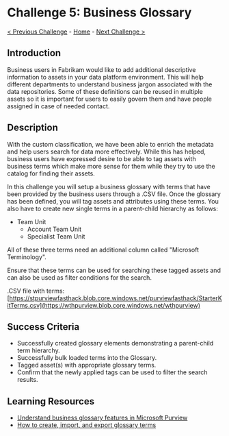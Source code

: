 # Challenge 5: Business Glossary

[< Previous Challenge](./Challenge4.md) - [Home](../README.md) - [Next Challenge >](./Challenge6.md)

## Introduction

Business users in Fabrikam would like to add additional descriptive information to assets in your data platform environment. This will help different departments to understand business jargon associated with the data repositories. Some of these definitions can be reused in multiple assets so it is important for users to easily govern them and have people assigned in case of needed contact.

## Description
With the custom classification, we have been able to enrich the metadata and help users search for data more effectively. While this has helped, business users have expressed desire to be able to tag assets with business terms which make more sense for them while they try to use the catalog for finding their assets.

In this challenge you will setup a business glossary with terms that have been provided by the business users through a .CSV file. Once the glossary has been defined, you will tag assets and attributes using these terms. You also have to create new single terms in a parent-child hierarchy as follows:

- Team Unit
    - Account Team Unit
    - Specialist Team Unit

All of these three terms need an additional column called "Microsoft Terminology".

Ensure that these terms can be used for searching these tagged assets and can also be used as filter conditions for the search.

.CSV file with terms: [https://stpurviewfasthack.blob.core.windows.net/purviewfasthack/StarterKitTerms.csv](https://wthpurview.blob.core.windows.net/wthpurview)

## Success Criteria
- Successfully created glossary elements demonstrating a parent-child term hierarchy.
- Successfully bulk loaded terms into the Glossary.
- Tagged asset(s) with appropriate glossary terms.
- Confirm that the newly applied tags can be used to filter the search results.

## Learning Resources
- [Understand business glossary features in Microsoft Purview](https://docs.microsoft.com/en-us/azure/purview/concept-business-glossary)
- [How to create, import, and export glossary terms](https://docs.microsoft.com/en-us/azure/purview/how-to-create-import-export-glossary)
